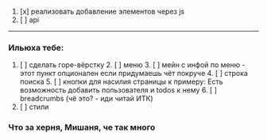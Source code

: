 
1. [x] реализовать добавление элементов через js 
2. [ ] api


---
### Ильюха тебе:

1. [ ] сделать горе-вёрстку
   2. [ ] меню
   3. [ ] мейн с инфой по меню - этот пункт опционален если придумаешь чёт покруче
   4. [ ] строка поиска
   5. [ ] кнопки для насилия страницы к примеру: Есть возможность добавить пользователя и todos к нему 
   6. [ ] breadcrumbs (чё это? - иди читай ИТК)
5. [ ] стили

### Что за херня, Мишаня, че так много